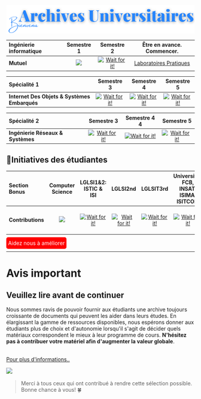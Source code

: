 
<br>
<br>
    
<img src="../images/Drive/frban.png">

<br>
<! --- 
images/Drive/1.png
images/Drive/3.png
images/Drive/2.png
 -->
      


|          Ingénierie informatique                                           |    Semestre 1              |  Semestre 2     | Être en avance. Commencer.   |
|:--------                                                                  |:--------:                   |:--------:             |:--------:    |
|          **Mutuel**        |     [<img src="../images/Drive/MAT.png" a>](https://drive.google.com/drive/folders/1gftTLJCmQZj167LFH59PvFvBQsE3ED48)               |        [<img src="../images/Drive/MAT.png" alt="Wait for it!"  >](https://drive.google.com/drive/folders/1xcZRV-iIe5D_xBhW0YED2JXX6GLeAvAp)      | [Laboratoires Pratiques](https://yaya2devops.github.io/UniversityLabs/) |
 

|       Spécialité 1                                      |    Semestre 3               |   Semestre 4          | Semestre 5 |
|:--------                                              |:--------:          |:--------:    |:--------:    |
|  **Internet Des Objets & Systèmes Embarqués**             |    [<img src="../images/Drive/MAT.png" alt="Wait for it!"  >](https://drive.google.com/drive/folders/1JE-YKVxuEXXHk_7HxaPY-KQ4A4nKtoeV)              |        [<img src="../images/Drive/MAT.png" alt="Wait for it!"  >](https://drive.google.com/drive/folders/1tUIBi8edWYZhlVXxGlEgLLAw5eDsayxn)      |  [<img src="../images/Drive/MAT.png" alt="Wait for it!" >](https://drive.google.com/drive/folders/1iaA3hUW-RigsXSjlDPegekHv3UnvZlZX)    |

|     Spécialité 2                                                   |    Semestre 3               |   Semestre 4 4          | Semestre 5 |
|:--------                                              |:--------:          |:--------:    |:--------:    |
|  **Ingénierie Réseaux & Systèmes**                      |   [<img src="../images/Drive/MAT.png" alt="Wait for it!"  >](https://drive.google.com/drive/folders/1vVGi6lDN0zFIEqgQ7gFasKp4YL27oivJ)               |       [<img src="../images/Drive/MAT.png" alt="Wait for it!" >](https://drive.google.com/drive/folders/1F9LLbURNRJs_s7NxcsYDjedVG3PA4noz)       |    [<img src="../images/Drive/MAT.png" alt="Wait for it!" >](https://drive.google.com/drive/folders/1frK3DmAr7aBpbCCZ_Dh2H0d2LjZuOgN6)    |



## 🚀Initiatives des étudiantes 

|Section Bonus |  **Computer<br>Science** | **LGLSI1&2:** ISTIC & ISI | LGLSI2nd| LGLSIT3rd|Universités FCB, INSAT, ISIMA, ISITCOM| Exemples de projets de fin d'études |Examples Presentations|Autres Projects|  Ajoutez le vôtre ici|
|:--------                              |:--------:                   | :--------:     | :--------:   | :--------:                    | :--------:    | :--------:             | :--------:   | :--------: |:--------: |
| **Contributions**|[<img src="../images/Drive/bonus.png" >](https://drive.google.com/drive/folders/18q7I3J1gnf0OZArdA6DRdQ6131aRqwhj)  | [<img src="../images/Drive/bonus.png"   alt="Wait for it!" >](https://drive.google.com/drive/folders/1k9Bv44BFTeQjC0KC4iqmyOvZ4KPVE0AC)|[<img src="../images/Drive/bonus.png" alt="Wait for it!" >](https://drive.google.com/drive/folders/17jYEOIhGvFb5DmFfxKj1-a7tEKsscOv3?fbclid=IwAR1zYDwXnHgmloUFA2r1DmtC1Tvt552arlDXWE7eCXceBpZU0zCDP2yslPs) |  [<img src="../images/Drive/bonus.png" alt="Wait for it!" >](https://drive.google.com/drive/folders/1ilzdb-gr3uz8fiQ8bZOaG1J2Pl7F74wY) | [<img src="../images/Drive/bonus.png" alt="Wait for it!" >](https://drive.google.com/drive/folders/1RpN-5HgroMFZil3w37JVkZMd7x5B8qtK) |[🖱PFE2022](https://drive.google.com/drive/folders/1DBWnLCZq-RNfXJa_IEVvRgq9ilqLpckW)<br> [🖱PFE2023](https://drive.google.com/drive/folders/10o9zI8VqP6nhGJhYiKJajm3VVn4VXPs4)  |[Examples](https://drive.google.com/drive/u/0/folders/1bTb1DsvfFpx5a7e7dF1MxciMTy_2t_f7?sort=13&direction=a)| [LGLSI Project](https://lglsi-3b.web.app/)|[Waiting for you!](contributions.md#contribution-options) |  

<div style="text-align: left;">     
<a href="https://forms.zohopublic.com/isticbc/form/Resources/formperma/1-4w1KAlQUkKxzvRsc2V688moUg8Ki1yM7fQVmrZpuQ?fbclid=IwAR1FDnq3LGfBSceGha03cWRwXUorw1WSEr_uuH7_egYI33ePVNUCJ0ylLJQ" style="background-color: red; color: white; padding: 7px 5px; border-radius: 5px; text-decoration: none;"> Aidez nous à améliorer</a>
</div>

---

# Avis important
## Veuillez lire avant de continuer

Nous sommes ravis de pouvoir fournir aux étudiants une archive toujours croissante de documents qui peuvent les aider dans leurs études. En élargissant la gamme de ressources disponibles, nous espérons donner aux étudiants plus de choix et d'autonomie lorsqu'il s'agit de décider quels matériaux correspondent le mieux à leur programme de cours.
**N'hésitez pas à contribuer votre matériel afin d'augmenter la valeur globale**. <br>
<br>

[Pour plus d'informations..](contributions.md)


<img src="../images/Drive/yes.png"  >

> Merci à tous ceux qui ont contribué à rendre cette sélection possible. Bonne chance à vous! 🍀



